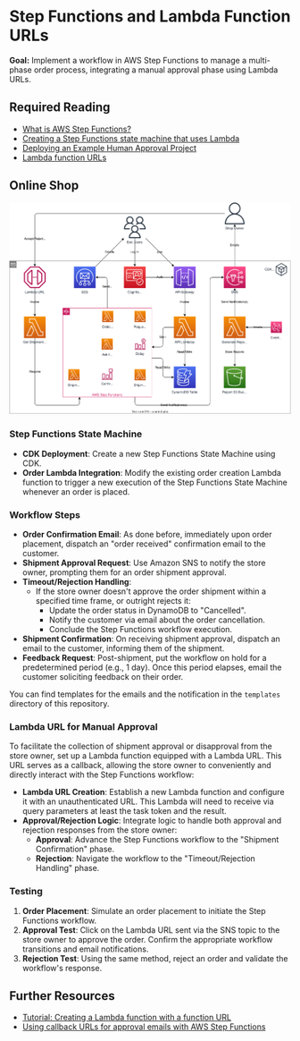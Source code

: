 # Step Functions and Lambda Function URLs

**Goal:** Implement a workflow in AWS Step Functions to manage a multi-phase order process, integrating a manual approval phase using Lambda URLs.

## Required Reading

- [What is AWS Step Functions?](https://docs.aws.amazon.com/step-functions/latest/dg/welcome.html)
- [Creating a Step Functions state machine that uses Lambda](https://docs.aws.amazon.com/step-functions/latest/dg/tutorial-creating-lambda-state-machine.html)
- [Deploying an Example Human Approval Project](https://docs.aws.amazon.com/step-functions/latest/dg/tutorial-human-approval.html)
- [Lambda function URLs](https://docs.aws.amazon.com/lambda/latest/dg/lambda-urls.html)

## Online Shop

![Overview](./diagrams/070-step-functions.drawio.svg "Overview")

### Step Functions State Machine

- **CDK Deployment**: Create a new Step Functions State Machine using CDK.
- **Order Lambda Integration**: Modify the existing order creation Lambda function to trigger a new execution of the Step Functions State Machine whenever an order is placed.

### Workflow Steps

- **Order Confirmation Email**: As done before, immediately upon order placement, dispatch an "order received" confirmation email to the customer.
- **Shipment Approval Request**: Use Amazon SNS to notify the store owner, prompting them for an order shipment approval.
- **Timeout/Rejection Handling**:
   - If the store owner doesn't approve the order shipment within a specified time frame, or outright rejects it:
     - Update the order status in DynamoDB to "Cancelled".
     - Notify the customer via email about the order cancellation.
     - Conclude the Step Functions workflow execution.
- **Shipment Confirmation**: On receiving shipment approval, dispatch an email to the customer, informing them of the shipment.
- **Feedback Request**: Post-shipment, put the workflow on hold for a predetermined period (e.g., 1 day). Once this period elapses, email the customer soliciting feedback on their order.

You can find templates for the emails and the notification in the `templates` directory of this repository.

### Lambda URL for Manual Approval

To facilitate the collection of shipment approval or disapproval from the store owner, set up a Lambda function equipped with a Lambda URL. This URL serves as a callback, allowing the store owner to conveniently and directly interact with the Step Functions workflow:

- **Lambda URL Creation**: Establish a new Lambda function and configure it with an unauthenticated URL. This Lambda will need to receive via query parameters at least the task token and the result.
- **Approval/Rejection Logic**: Integrate logic to handle both approval and rejection responses from the store owner:
   - **Approval**: Advance the Step Functions workflow to the "Shipment Confirmation" phase.
   - **Rejection**: Navigate the workflow to the "Timeout/Rejection Handling" phase.
   
### Testing

1. **Order Placement**: Simulate an order placement to initiate the Step Functions workflow.
2. **Approval Test**: Click on the Lambda URL sent via the SNS topic to the store owner to approve the order. Confirm the appropriate workflow transitions and email notifications.
3. **Rejection Test**: Using the same method, reject an order and validate the workflow's response.

## Further Resources

- [Tutorial: Creating a Lambda function with a function URL](https://docs.aws.amazon.com/lambda/latest/dg/urls-tutorial.html)
- [Using callback URLs for approval emails with AWS Step Functions](https://aws.amazon.com/blogs/aws/using-callback-urls-for-approval-emails-with-aws-step-functions/)
